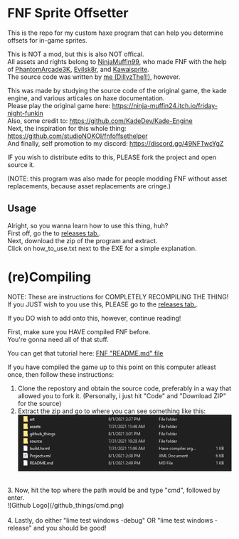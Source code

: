 # FNF Sprite Offsetter

This is the repo for my custom haxe program that can help you determine offsets for in-game sprites.<br/>

This is NOT a mod, but this is also NOT offical.<br/>
All assets and rights belong to [NinjaMuffin99](https://twitter.com/ninja_muffin99), who made FNF with the help of [PhantomArcade3K](https://twitter.com/phantomarcade3k), [Evilsk8r](https://twitter.com/evilsk8r), and [Kawaisprite](https://twitter.com/kawaisprite).<br/>
The source code was written by [me (DillyzThe1!)](https://github.com/DillyzThe1), however.<br/>

This was made by studying the source code of the original game, the kade engine, and various articales on haxe documentation.<br/>
Please play the original game here: https://ninja-muffin24.itch.io/friday-night-funkin<br/>
Also, some credit to: https://github.com/KadeDev/Kade-Engine<br/>
Next, the inspiration for this whole thing: https://github.com/studioNOKOI/fnfoffsethelper<br/>
And finally, self promotion to my discord: https://discord.gg/49NFTwcYgZ<br/>

IF you wish to distribute edits to this, PLEASE fork the project and open source it.<br/>

(NOTE: this program was also made for people modding FNF without asset replacements, because asset replacements are cringe.)<br/>

## Usage

Alright, so you wanna learn how to use this thing, huh?<br/>
First off, go the to [releases tab.](https://github.com/DillyzThe1/fnf-sprite-offsetter/releases).<br/>
Next, download the zip of the program and extract.<br/>
Click on how_to_use.txt next to the EXE for a simple explanation.<br/>

# (re)Compiling

NOTE: These are instructions for COMPLETELY RECOMPILING THE THING!<br/>
If you JUST wish to you use this, PLEASE go to the [releases tab.](https://github.com/DillyzThe1/fnf-sprite-offsetter/releases).<br/>

If you DO wish to add onto this, however, continue reading!<br/>

First, make sure you HAVE compiled FNF before.<br/>
You're gonna need all of that stuff.<br/>

You can get that tutorial here: [FNF "README.md" file](https://github.com/ninjamuffin99/Funkin/blob/master/README.md#build-instructions)<br/>

If you have compiled the game up to this point on this computer atleast once, then follow these instructions:<br/>
1. Clone the repostory and obtain the source code, preferably in a way that allowed you to fork it. (Personally, i just hit "Code" and "Download ZIP" for the source)<br/>
2. Extract the zip and go to where you can see something like this:<br/>
![Github Logo](/github_things/setup.png)<br/>
<br/>
3. Now, hit the top where the path would be and type "cmd", followed by enter.<br/>
![Github Logo](/github_things/cmd.png)<br/>
<br/>
4. Lastly, do either "lime test windows -debug" OR "lime test windows -release" and you should be good!
